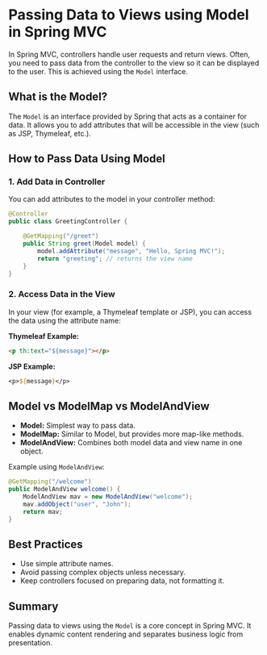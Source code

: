 # Passing Data to Views using Model in Spring MVC

In Spring MVC, controllers handle user requests and return views. Often, you need to pass data from the controller to the view so it can be displayed to the user. This is achieved using the `Model` interface.

## What is the Model?

The `Model` is an interface provided by Spring that acts as a container for data. It allows you to add attributes that will be accessible in the view (such as JSP, Thymeleaf, etc.).

## How to Pass Data Using Model

### 1. Add Data in Controller

You can add attributes to the model in your controller method:

```java
@Controller
public class GreetingController {

    @GetMapping("/greet")
    public String greet(Model model) {
        model.addAttribute("message", "Hello, Spring MVC!");
        return "greeting"; // returns the view name
    }
}
```

### 2. Access Data in the View

In your view (for example, a Thymeleaf template or JSP), you can access the data using the attribute name:

**Thymeleaf Example:**

```html
<p th:text="${message}"></p>
```

**JSP Example:**

```jsp
<p>${message}</p>
```

## Model vs ModelMap vs ModelAndView

- **Model:** Simplest way to pass data.
- **ModelMap:** Similar to Model, but provides more map-like methods.
- **ModelAndView:** Combines both model data and view name in one object.

Example using `ModelAndView`:

```java
@GetMapping("/welcome")
public ModelAndView welcome() {
    ModelAndView mav = new ModelAndView("welcome");
    mav.addObject("user", "John");
    return mav;
}
```

## Best Practices

- Use simple attribute names.
- Avoid passing complex objects unless necessary.
- Keep controllers focused on preparing data, not formatting it.

## Summary

Passing data to views using the `Model` is a core concept in Spring MVC. It enables dynamic content rendering and separates business logic from presentation.
